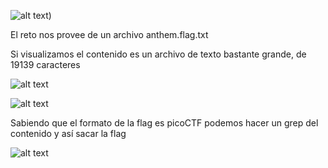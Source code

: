 ![alt text](https://i.imgur.com/sOn2lb3.png))

El reto nos provee de un archivo anthem.flag.txt

Si visualizamos el contenido es un archivo de texto bastante grande, de 19139 caracteres

![alt text](https://i.imgur.com/wPr1ESK.png)

![alt text](https://i.imgur.com/nfk2EGv.png)

Sabiendo que el formato de la flag es picoCTF podemos hacer un grep del contenido y así sacar la flag

![alt text](https://i.imgur.com/IPEpD2W.png)
